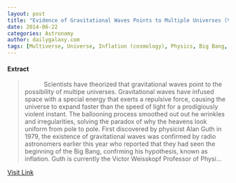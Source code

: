 ```yaml
---
layout: post
title: "Evidence of Gravitational Waves Points to Multiple Universes (VIDEO)"
date: 2014-06-22
categories: Astronomy
author: dailygalaxy.com
tags: [Multiverse, Universe, Inflation (cosmology), Physics, Big Bang, Astronomy, Academic discipline interactions, Natural philosophy, Philosophy, Physical quantities, Mechanics, Spacetime, Metaphysics, Cosmology, Physical cosmology, Science, Physical sciences]
---
```





#### Extract
> 
        
Scientists have theorized that gravitational waves point to the possibility of multipe universes. Gravitational waves have infused space with a special energy that exerts a repulsive force, causing the universe to expand faster than the speed of light for a prodigiously violent instant. The ballooning process smoothed out out he wrinkles and irregularities, solving the paradox of why the heavens look uniform from pole to pole.
First discovered by physicist Alan Guth in 1979, the existence of gravitational waves was confirmed by radio astronomers earlier this year who reported that they had seen the beginning of the Big Bang, confrming his hypothesis, known as inflation. Guth is currently the Victor Weisskopf Professor of Physi...



[Visit Link](http://feedproxy.google.com/~r/TheDailyGalaxyNewsFromPlanetEarthBeyond/~3/jhgc-HthNLQ/new-evidence-of-gravitational-waves-point-to-multiple-universes-video.html)


